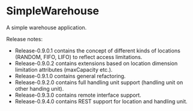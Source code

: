 # SimpleWarehouse

A simple warehouse application.

Release notes:

- Release-0.9.0.1 contains the concept of different kinds of locations (RANDOM, FIFO, LIFO) to reflect access limitations.
- Release-0.9.0.2 contains extensions based on location dimension limitation attributes (maxCapacity etc.).
- Release-0.9.1.0 contains general refactoring.
- Release-0.9.2.0 contains full handling unit support (handling unit on other handing unit).
- Release-0.9.3.0 contains remote interface support.
- Release-0.9.4.0 contains REST support for location and handling unit.
